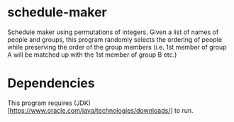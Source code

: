 # schedule-maker
Schedule maker using permutations of integers. Given a list of names of people and groups, this program randomly selects the ordering of people while preserving the order of the group members (i.e. 1st member of group A will be matched up with the 1st member of group B etc.)

# Dependencies
This program requires (JDK)[https://www.oracle.com/java/technologies/downloads/] to run.
